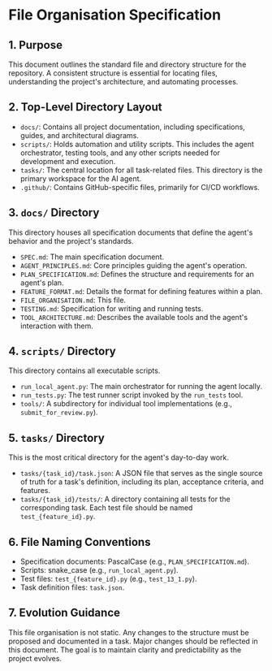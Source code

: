 # File Organisation Specification

## 1. Purpose
This document outlines the standard file and directory structure for the repository. A consistent structure is essential for locating files, understanding the project's architecture, and automating processes.

## 2. Top-Level Directory Layout
- `docs/`: Contains all project documentation, including specifications, guides, and architectural diagrams.
- `scripts/`: Holds automation and utility scripts. This includes the agent orchestrator, testing tools, and any other scripts needed for development and execution.
- `tasks/`: The central location for all task-related files. This directory is the primary workspace for the AI agent.
- `.github/`: Contains GitHub-specific files, primarily for CI/CD workflows.

## 3. `docs/` Directory
This directory houses all specification documents that define the agent's behavior and the project's standards.
- `SPEC.md`: The main specification document.
- `AGENT_PRINCIPLES.md`: Core principles guiding the agent's operation.
- `PLAN_SPECIFICATION.md`: Defines the structure and requirements for an agent's plan.
- `FEATURE_FORMAT.md`: Details the format for defining features within a plan.
- `FILE_ORGANISATION.md`: This file.
- `TESTING.md`: Specification for writing and running tests.
- `TOOL_ARCHITECTURE.md`: Describes the available tools and the agent's interaction with them.

## 4. `scripts/` Directory
This directory contains all executable scripts.
- `run_local_agent.py`: The main orchestrator for running the agent locally.
- `run_tests.py`: The test runner script invoked by the `run_tests` tool.
- `tools/`: A subdirectory for individual tool implementations (e.g., `submit_for_review.py`).

## 5. `tasks/` Directory
This is the most critical directory for the agent's day-to-day work.
- `tasks/{task_id}/task.json`: A JSON file that serves as the single source of truth for a task's definition, including its plan, acceptance criteria, and features.
- `tasks/{task_id}/tests/`: A directory containing all tests for the corresponding task. Each test file should be named `test_{feature_id}.py`.

## 6. File Naming Conventions
- Specification documents: PascalCase (e.g., `PLAN_SPECIFICATION.md`).
- Scripts: snake_case (e.g., `run_local_agent.py`).
- Test files: `test_{feature_id}.py` (e.g., `test_13_1.py`).
- Task definition files: `task.json`.

## 7. Evolution Guidance
This file organisation is not static. Any changes to the structure must be proposed and documented in a task. Major changes should be reflected in this document. The goal is to maintain clarity and predictability as the project evolves.
